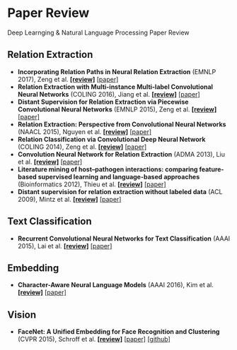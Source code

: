 # Paper Review
Deep Learnging & Natural Language Processing Paper Review


## Relation Extraction
* **Incorporating Relation Paths in Neural Relation Extraction** (EMNLP 2017), Zeng et al. **[[review]](/relation_extraction/Incorporating_Relation_Paths_in_Neural_Relation_Extraction/review.md)** [[paper]](http://aclweb.org/anthology/D17-1186)
* **Relation Extraction with Multi-instance Multi-label Convolutional Neural Networks** (COLING 2016), Jiang et al. **[[review]](/relation_extraction/Relation_Extraction_with_Multi-instance_Multi-label_Convolutional_Neural_Networks/review.md)** [[paper]](https://pdfs.semanticscholar.org/8731/369a707046f3f8dd463d1fd107de31d40a24.pdf)
* **Distant Supervision for Relation Extraction via Piecewise Convolutional Neural Networks** (EMNLP 2015), Zeng et al. **[[review]](/relation_extraction/Distant_Supervision_for_Relation_Extraction_via_Piecewise_Convolutional_Neural_Networks/review.md)** [[paper]](http://www.emnlp2015.org/proceedings/EMNLP/pdf/EMNLP203.pdf)
* **Relation Extraction: Perspective from Convolutional Neural Networks** (NAACL 2015), Nguyen et al. **[[review]](/relation_extraction/Relation_Extraction-Perspective_from_Convolutional_Neural_Networks/review.md)** [[paper]](http://www.cs.nyu.edu/~thien/pubs/vector15.pdf)
* **Relation Classification via Convolutional Deep Neural Network** (COLING 2014), Zeng et al. **[[review]](/relation_extraction/Relation_Classification_via_Convolutional_Deep_Neural_Network/review.md)** [[paper]](http://www.aclweb.org/anthology/C14-1220)
* **Convolution Neural Network for Relation Extraction** (ADMA 2013), Liu et al. **[[review]](/relation_extraction/Convolution_Neural_Network_for_Relation_Extraction/review.md)** [[paper]](https://link.springer.com/chapter/10.1007/978-3-642-53917-6_21)
* **Literature mining of host–pathogen interactions: comparing feature-based supervised learning and language-based approaches** (Bioinformatics 2012), Thieu et al. **[[review]](relation_extraction/Literature_mining_of_host–pathogen_interactions_comparing_feature-based_supervised_learning_and_language-based_approaches/review.md)** [[paper]](https://www.ncbi.nlm.nih.gov/pubmed/22285561)
* **Distant supervision for relation extraction without labeled data** (ACL 2009), Mintz et al. **[[review]](/relation_extraction/Distant_supervision_for_relation_extraction_without_labeled_data/review.md)** [[paper]](https://web.stanford.edu/~jurafsky/mintz.pdf)


## Text Classification
* **Recurrent Convolutional Neural Networks for Text Classification** (AAAI 2015), Lai et al. **[[review]](/text_classification/Recurrent_Convolutional_Neural_Networks_for_Text_Classification/review.md)** [[paper]](https://www.aaai.org/ocs/index.php/AAAI/AAAI15/paper/view/9745)


## Embedding
* **Character-Aware Neural Language Models** (AAAI 2016), Kim et al. **[[review]](/embedding/Character-Aware_Neural_Language_Models/review.md)** [[paper]](https://arxiv.org/pdf/1508.06615.pdf)


## Vision
* **FaceNet: A Unified Embedding for Face Recognition and Clustering** (CVPR 2015), Schroff et al. **[[review]](/vision/FaceNet-A_Unified_Embedding_for_Face_Recognition_and_Clustering/review.md)** [[paper]](https://arxiv.org/abs/1503.03832) [[github]](https://github.com/davidsandberg/facenet)
